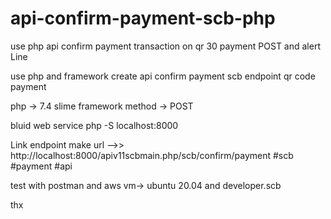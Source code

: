 # api-confirm-payment-scb-php
use php api confirm payment transaction on qr 30 payment POST and alert Line 

use php and framework
 create api confirm payment scb endpoint 
 qr code payment 

php -> 7.4
 slime framework
 method -> POST

bluid web service
 php -S localhost:8000

Link endpoint
 make url -->> http://localhost:8000/apiv11scbmain.php/scb/confirm/payment
 #scb #payment #api

test with postman and aws vm-> ubuntu 20.04 and developer.scb

thx
